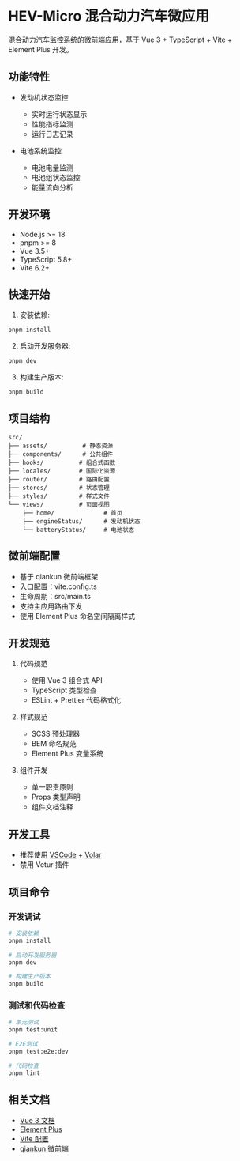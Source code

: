 # HEV-Micro 混合动力汽车微应用

混合动力汽车监控系统的微前端应用，基于 Vue 3 + TypeScript + Vite + Element Plus 开发。

## 功能特性

- 发动机状态监控
  - 实时运行状态显示
  - 性能指标监测
  - 运行日志记录

- 电池系统监控
  - 电池电量监测
  - 电池组状态监控
  - 能量流向分析

## 开发环境

- Node.js >= 18
- pnpm >= 8
- Vue 3.5+
- TypeScript 5.8+
- Vite 6.2+

## 快速开始

1. 安装依赖:
```sh
pnpm install
```

2. 启动开发服务器:
```sh
pnpm dev
```

3. 构建生产版本:
```sh
pnpm build
```

## 项目结构

```
src/
├── assets/          # 静态资源
├── components/      # 公共组件
├── hooks/          # 组合式函数
├── locales/        # 国际化资源
├── router/         # 路由配置
├── stores/         # 状态管理
├── styles/         # 样式文件
└── views/          # 页面视图
    ├── home/              # 首页
    ├── engineStatus/      # 发动机状态
    └── batteryStatus/     # 电池状态
```

## 微前端配置
- 基于 qiankun 微前端框架
- 入口配置：vite.config.ts
- 生命周期：src/main.ts
- 支持主应用路由下发
- 使用 Element Plus 命名空间隔离样式

## 开发规范

1. 代码规范
   - 使用 Vue 3 组合式 API
   - TypeScript 类型检查
   - ESLint + Prettier 代码格式化

2. 样式规范
   - SCSS 预处理器
   - BEM 命名规范
   - Element Plus 变量系统

3. 组件开发
   - 单一职责原则
   - Props 类型声明
   - 组件文档注释

## 开发工具

- 推荐使用 [VSCode](https://code.visualstudio.com/) + [Volar](https://marketplace.visualstudio.com/items?itemName=Vue.volar)
- 禁用 Vetur 插件

## 项目命令

### 开发调试
```sh
# 安装依赖
pnpm install

# 启动开发服务器
pnpm dev

# 构建生产版本
pnpm build
```

### 测试和代码检查
```sh
# 单元测试
pnpm test:unit

# E2E测试
pnpm test:e2e:dev

# 代码检查
pnpm lint
```

## 相关文档

- [Vue 3 文档](https://cn.vuejs.org/)
- [Element Plus](https://element-plus.org/zh-CN/)
- [Vite 配置](https://cn.vitejs.dev/)
- [qiankun 微前端](https://qiankun.umijs.org/zh)
